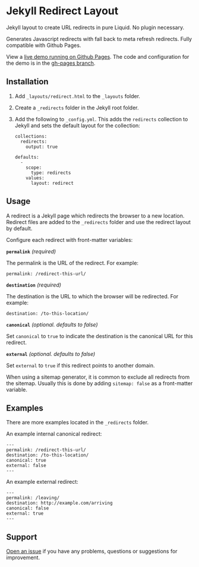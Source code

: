 # Jekyll Redirect Layout

Jekyll layout to create URL redirects in pure Liquid. No plugin necessary.

Generates Javascript redirects with fall back to meta refresh redirects. Fully compatible with Github Pages.

View a [live demo running on Github Pages](https://xhn35rq.github.io/jekyll-redirect-layout/examples/). The code and configuration for the demo is in the [gh-pages branch](https://github.com/xHN35RQ/jekyll-redirect-layout/tree/gh-pages).

## Installation

1. Add `_layouts/redirect.html` to the `_layouts` folder.

2. Create a `_redirects` folder in the Jekyll root folder.

3. Add the following to `_config.yml`. This adds the `redirects` collection to Jekyll and sets the default layout for the collection:

	```
	collections:
	  redirects:
	    output: true

	defaults:
	  -
	    scope:
	      type: redirects
	    values:
	      layout: redirect
	```

## Usage

A redirect is a Jekyll page which redirects the browser to a new location. Redirect files are added to the `_redirects` folder and use the redirect layout by default.

Configure each redirect with front-matter variables:

**`permalink`** _(required)_

The permalink is the URL of the redirect. For example:

```
permalink: /redirect-this-url/
```

**`destination`** _(required)_

The destination is the URL to which the browser will be redirected. For example:

```
destination: /to-this-location/
```

**`canonical`** _(optional. defaults to false)_

Set `canonical` to `true` to indicate the destination is the canonical URL for this redirect.

**`external`** _(optional. defaults to false)_

Set `external` to `true` if this redirect points to another domain.

When using a sitemap generator, it is common to exclude all redirects from the sitemap. Usually this is done by adding `sitemap: false` as a front-matter variable.

## Examples

There are more examples located in the `_redirects` folder.

An example internal canonical redirect:

```
---
permalink: /redirect-this-url/
destination: /to-this-location/
canonical: true
external: false
---
```

An example external redirect:

```
---
permalink: /leaving/
destination: http://example.com/arriving
canonical: false
external: true
---
```

## Support

[Open an issue](https://github.com/xHN35RQ/jekyll-redirect-layout/issues) if you have any problems, questions or suggestions for improvement.

